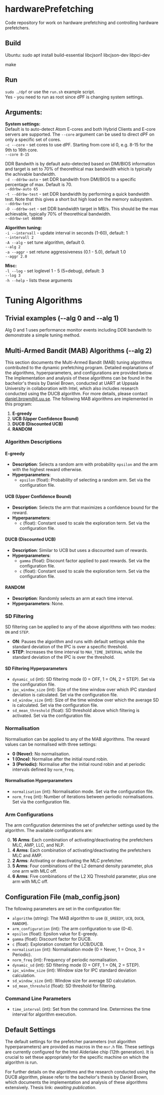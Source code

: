 # hardwarePrefetching
Code repository for work on hardware prefetching and controlling hardware prefetchers.

## Build

Ubuntu: sudo apt install  build-essential libcjson1 libcjson-dev libpci-dev

make

## Run

`sudo ./dpf` or use the `run.sh` example script.  
Yes - you need to run as root since dPF is changing system settings.


## Arguments:
**System settings:**  
Default is to auto-detect Atom E-cores and both Hybrid Clients and E-core servers are supported. The `--core` argument can be used to direct dPF on only a specific set of cores.  
`-c --core` - set cores to use dPF. Starting from core id 0, e.g. 8-15 for the 9th to 16th core.  
`--core 8-15`

DDR Bandwith is by default auto-detected based on DMI/BIOS information and target is set to 70% of theorethical max bandwidth which is typically the achivable bandwidth.  
`-d --ddrbw-auto` - set DDR bandwith from DMI/BIOS to a specific percentage of max. Default is 70.  
`--ddrbw-auto 65`  
`-t --ddrbw-test` - set DDR bandwidth by performing a quick bandwidth test. Note that this gives a short but high load on the memory subsystem.  
`--ddrbw-test`  
`-D --ddrbw-set` - set DDR bandwidth target in MB/s. This should be the max achievable, typically 70% of theorethical bandwidth.  
`--ddrbw-set 46000`

**Algorithm tuning:**  
`-i --intervall` - update interval in seconds (1-60), default: 1  
`--intervall 2`  
`-A --alg` - set tune algorithm, default 0.  
`--alg 2`  
`-a --aggr` - set retune aggressiveness (0.1 - 5.0), default 1.0  
`--aggr 2.0`

**Misc:**  
`-l --log` - set loglevel 1 - 5 (5=debug), default: 3  
`--log 3`  
`-h --help` - lists these arguments  


# Tuning Algorithms


## Trivial examples (--alg 0 and --alg 1)

Alg 0 and 1 uses performance monitor events including DDR bandwith to demonstrate a simple tuning method.

## Multi-Armed Bandit (MAB) Algorithms (--alg 2)

This section documents the Multi-Armed Bandit (MAB) tuning algorithms contributed to the dynamic prefetching program. Detailed explanations of the algorithms, hyperparameters, and configurations are provided below. The implementation and analysis of these algorithms can be found in the bachelor's thesis by Daniel Brown, conducted at UART at Uppsala University in collaboration with Intel, which also includes research conducted using the DUCB algorithm. For more details, please contact [daniel.brown@it.uu.se](mailto:daniel.brown@it.uu.se).
The following MAB algorithms are implemented in this program:

1. **E-greedy**
2. **UCB (Upper Confidence Bound)**
3. **DUCB (Discounted UCB)**
4. **RANDOM**

### Algorithm Descriptions

#### E-greedy
- **Description**: Selects a random arm with probability `epsilon` and the arm with the highest reward otherwise.
- **Hyperparameters**:
  - `epsilon` (float): Probability of selecting a random arm. Set via the configuration file.

#### UCB (Upper Confidence Bound)
- **Description**: Selects the arm that maximizes a confidence bound for the reward.
- **Hyperparameters**:
  - `c` (float): Constant used to scale the exploration term. Set via the configuration file.

#### DUCB (Discounted UCB)
- **Description**: Similar to UCB but uses a discounted sum of rewards.
- **Hyperparameters**:
  - `gamma` (float): Discount factor applied to past rewards. Set via the configuration file.
  - `c` (float): Constant used to scale the exploration term. Set via the configuration file.

#### RANDOM
- **Description**: Randomly selects an arm at each time interval.
- **Hyperparameters**: None.

### SD Filtering

SD filtering can be applied to any of the above algorithms with two modes: `ON` and `STEP`.

- **ON**: Pauses the algorithm and runs with default settings while the standard deviation of the IPC is over a specific threshold.
- **STEP**: Increases the time interval to `MAX_TIME_INTERVAL` while the standard deviation of the IPC is over the threshold.

#### SD Filtering Hyperparameters

- `dynamic_sd` (int): SD filtering mode (0 = OFF, 1 = ON, 2 = STEP). Set via the configuration file.
- `ipc_window_size` (int): Size of the time window over which IPC standard deviation is calculated. Set via the configuration file.
- `sd_window_size` (int): Size of the time window over which the average SD is calculated. Set via the configuration file.
- `sd_mean_threshold` (float): SD threshold above which filtering is activated. Set via the configuration file.

### Normalisation

Normalisation can be applied to any of the MAB algorithms. The reward values can be normalised with three settings:
- **0 (Never)**: No normalisation.
- **1 (Once)**: Normalise after the initial round robin.
- **3 (Periodic)**: Normalise after the initial round robin and at periodic intervals defined by `norm_freq`.

#### Normalisation Hyperparameters

- `normalisation` (int): Normalisation mode. Set via the configuration file.
- `norm_freq` (int): Number of iterations between periodic normalisations. Set via the configuration file.

### Arm Configurations

The arm configuration determines the set of prefetcher settings used by the algorithm. The available configurations are:

0. **16 Arms**: Each combination of activating/deactivating the prefetchers MLC, AMP, LLC, and NLP.
1. **4 Arms**: Each combination of activating/deactivating the prefetchers MLC and AMP.
2. **2 Arms**: Activating or deactivating the MLC prefetcher.
3. **5 Arms**: Four combinations of the L2 demand density parameter, plus one arm with MLC off.
4. **6 Arms**: Five combinations of the L2 XQ Threshold parameter, plus one arm with MLC off.

## Configuration File (mab_config.json)

The following parameters are set in the configuration file:

- `algorithm` (string): The MAB algorithm to use (`E_GREEDY`, `UCB`, `DUCB`, `RANDOM`).
- `arm_configuration` (int): The arm configuration to use (0-4).
- `epsilon` (float): Epsilon value for E-greedy.
- `gamma` (float): Discount factor for DUCB.
- `c` (float): Exploration constant for UCB/DUCB.
- `normalisation` (int): Normalisation mode (0 = Never, 1 = Once, 3 = Periodic).
- `norm_freq` (int): Frequency of periodic normalisation.
- `dynamic_sd` (int): SD filtering mode (0 = OFF, 1 = ON, 2 = STEP).
- `ipc_window_size` (int): Window size for IPC standard deviation calculation.
- `sd_window_size` (int): Window size for average SD calculation.
- `sd_mean_threshold` (float): SD threshold for filtering.

### Command Line Parameters

- `time_interval` (int): Set from the command line. Determines the time interval for algorithm execution.

## Default Settings

The default settings for the prefetcher parameters (not algorithm hyperparameters) are provided as macros in the `msr.h` file. These settings are currently configured for the Intel Alderlake chip (12th generation). It is crucial to set these appropriately for the specific machine on which the algorithm is run.

For further details on the algorithms and the research conducted using the DUCB algorithm, please refer to the bachelor's thesis by Daniel Brown, which documents the implementation and analysis of these algorithms extensively. Thesis link: *awaiting publication*.
